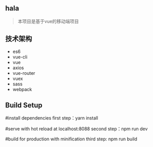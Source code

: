 ## hala
>  本项目是基于vue的移动端项目

## 技术架构
*  es6
*  vue-cli
*  vue
*  axios
*  vue-router
*  vuex
*  sass
*  webpack

## Build Setup
#install dependencies
first step：yarn install

#serve with hot reload at localhost:8088
second step：npm run dev

#build for production with minification
third step: npm run build
